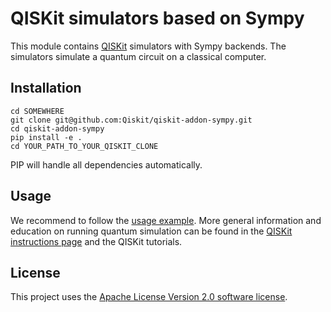 # QISKit simulators based on Sympy

This module contains [QISKit](https://www.qiskit.org/) simulators with Sympy backends. The simulators simulate a quantum circuit on a classical computer.

## Installation


```
cd SOMEWHERE
git clone git@github.com:Qiskit/qiskit-addon-sympy.git
cd qiskit-addon-sympy
pip install -e .
cd YOUR_PATH_TO_YOUR_QISKIT_CLONE
```

PIP will handle all dependencies automatically.

## Usage

We recommend to follow the [usage example](examples/sympy_backends.py). More general information and education on running quantum simulation can be found in the [QISKit instructions page](https://github.com/QISKit/qiskit-core) and the QISKit tutorials.

## License

This project uses the [Apache License Version 2.0 software license](https://www.apache.org/licenses/LICENSE-2.0).
